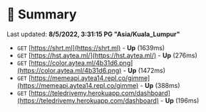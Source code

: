 # 📖 Summary
Last updated: **8/5/2022, 3:31:15 PG "Asia/Kuala_Lumpur"**

- `GET` [https://shrt.ml](https://shrt.ml) - **Up** (1639ms)
- `GET` [https://hst.aytea.ml/](https://hst.aytea.ml/) - **Up** (276ms)
- `GET` [https://color.aytea.ml/4b31d6.png](https://color.aytea.ml/4b31d6.png) - **Up** (1472ms)
- `GET` [https://memeapi.aytea14.repl.co/gimme](https://memeapi.aytea14.repl.co/gimme) - **Up** (388ms)
- `GET` [https://teledrivemy.herokuapp.com/dashboard](https://teledrivemy.herokuapp.com/dashboard) - **Up** (196ms)
